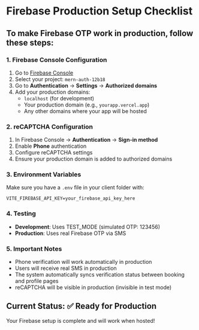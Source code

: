 # Firebase Production Setup Checklist

## To make Firebase OTP work in production, follow these steps:

### 1. Firebase Console Configuration
1. Go to [Firebase Console](https://console.firebase.google.com/)
2. Select your project: `mern-auth-12b18`
3. Go to **Authentication** → **Settings** → **Authorized domains**
4. Add your production domains:
   - `localhost` (for development)
   - Your production domain (e.g., `yourapp.vercel.app`)
   - Any other domains where your app will be hosted

### 2. reCAPTCHA Configuration
1. In Firebase Console → **Authentication** → **Sign-in method**
2. Enable **Phone** authentication
3. Configure reCAPTCHA settings
4. Ensure your production domain is added to authorized domains

### 3. Environment Variables
Make sure you have a `.env` file in your client folder with:
```
VITE_FIREBASE_API_KEY=your_firebase_api_key_here
```

### 4. Testing
- **Development**: Uses TEST_MODE (simulated OTP: 123456)
- **Production**: Uses real Firebase OTP via SMS

### 5. Important Notes
- Phone verification will work automatically in production
- Users will receive real SMS in production
- The system automatically syncs verification status between booking and profile pages
- reCAPTCHA will be visible in production (invisible in test mode)

## Current Status: ✅ Ready for Production
Your Firebase setup is complete and will work when hosted!
